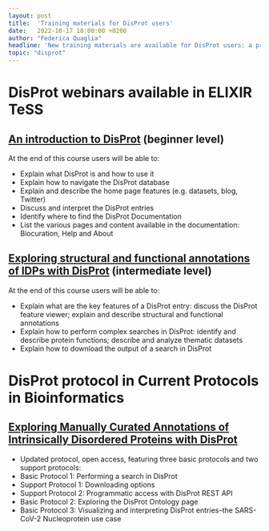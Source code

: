 ```yaml
---
layout: post
title:  'Training materials for DisProt users'
date:   2022-10-17 18:00:00 +0200
author: "Federica Quaglia"
headline: 'New training materials are available for DisProt users: a protocol - available in Current Protocols in Bioinformatics - describing how to explore manually curated annotations of intrinsically disordered proteins with DisProt, and two webinars - available in TeSS, the ELIXIR Training Portal - describing how to use the resource.'
topic: "disprot"
---
```


# DisProt webinars available in ELIXIR TeSS

## [An introduction to DisProt][elixir-intro-disprot] (beginner level)

At the end of this course users will be able to:
* Explain what DisProt is and how to use it
* Explain how to navigate the DisProt database
* Explain and describe the home page features (e.g. datasets, blog, Twitter)
* Discuss and interpret the DisProt entries
* Identify where to find the DisProt Documentation
* List the various pages and content available in the documentation: Biocuration, Help and About

## [Exploring structural and functional annotations of IDPs with DisProt][exp-disprot] (intermediate level)

At the end of this course users will be able to:
* Explain what are the key features of a DisProt entry: discuss the DisProt feature viewer; explain and describe structural and functional annotations
* Explain how to perform complex searches in DisProt: identify and describe protein functions; describe and analyze thematic datasets
* Explain how to download the output of a search in DisProt


# DisProt protocol in Current Protocols in Bioinformatics

## [Exploring Manually Curated Annotations of Intrinsically Disordered Proteins with DisProt ][prot-disprot]

* Updated protocol, open access, featuring three basic protocols and two support protocols:
* Basic Protocol 1: Performing a search in DisProt
* Support Protocol 1: Downloading options
* Support Protocol 2: Programmatic access with DisProt REST API
* Basic Protocol 2: Exploring the DisProt Ontology page
* Basic Protocol 3: Visualizing and interpreting DisProt entries–the SARS-CoV-2 Nucleoprotein use case 




[elixir-intro-disprot]: https://tess.elixir-europe.org/materials/an-introduction-to-disprot
[exp-disprot]: https://tess.elixir-europe.org/materials/exploring-structural-and-functional-annotations-of-idps-with-disprot
[prot-disprot]: https://currentprotocols.onlinelibrary.wiley.com/doi/10.1002/cpz1.484
